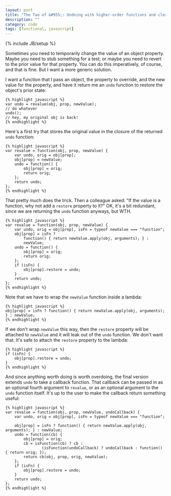 ```yaml
---
layout: post
title: "The Tao of &#955;: Undoing with higher-order functions and closures"
description: ""
category: code
tags: [functional, javascript]
---
```

{% include JB/setup %}

Sometimes you need to temporarily change the value of an object property. Maybe you need to stub something for a test; or maybe you need to revert to the prior value for that property. You can do this imperatively, of course, and that is fine. But I want a more generic solution. 

I want a function that I pass an object, the property to override, and the new value for the property, and have it return me an `undo` function to restore the object's prior state:

    {% highlight javascript %}
    var undo = revalue(obj, prop, newValue);
    // do whatever
    undo();
    // hey, my original obj is back!
    {% endhighlight %}

Here's a first try that stores the original value in the closure of the returned `undo` function:

    {% highlight javascript %}
    var revalue = function(obj, prop, newValue) {
        var undo, orig = obj[prop];
        obj[prop] = newValue;
        undo = function() {
            obj[prop] = orig;
            return orig;
        };
        return undo;
    };
    {% endhighlight %}

That pretty much does the trick. Then a colleague asked: "If the value is a function, why not add a `restore` property to it?" OK, it's a bit redundant, since we are returning the `undo` function anyways, but WTH.   

    {% highlight javascript %}
    var revalue = function(obj, prop, newValue) {
        var undo, orig = obj[prop], isFn = typeof newValue === "function";
        obj[prop] = isFn ? 
            function() { return newValue.apply(obj, arguments); } : 
            newValue;
        undo = function() {
            obj[prop] = orig;
            return orig;
        };
        if (isFn) {
            obj[prop].restore = undo;
        }
        return undo;
    };
    {% endhighlight %}

Note that we have to wrap the `newValue` function inside a lambda:

    {% highlight javascript %}
    obj[prop] = isFn ? function() { return newValue.apply(obj, arguments); } : newValue;
    {% endhighlight %}
    
If we don't wrap `newValue` this way, then the `restore` property will be attached to `newValue` and it will leak out of the `undo` function. We don't want that. It's safe to attach the `restore` property to the lambda:

    {% highlight javascript %}
    if (isFn) {
        obj[prop].restore = undo;
    }  
    {% endhighlight %}

And since anything worth doing is worth overdoing, the final version extends `undo` to take a callback function. That callback can be passed in as an optional fourth argument to `revalue`, or as an optional argument to the `undo` function itself. It's up to the user to make the callback return something useful:
    
    {% highlight javascript %}
    var revalue = function(obj, prop, newValue, undoCallback) {
        var undo, orig = obj[prop], isFn = typeof newValue === "function";

        obj[prop] = isFn ? function() { return newValue.apply(obj, arguments); } : newValue;
        undo = function(cb) {
            obj[prop] = orig;
            cb = isFunction(cb) ? cb :
                    (isFunction(undoCallback) ? undoCallback : function() { return orig; });
            return cb(obj, prop, orig, newValue);
        };
        if (isFn) {
            obj[prop].restore = undo;
        }
        return undo;
    };
    {% endhighlight %}

 
